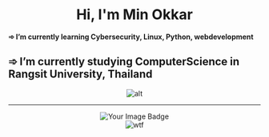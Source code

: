 <h1 align="center">Hi, I'm Min Okkar</h1>
 <p style="font-weight:bold;">➾ I’m currently learning Cybersecurity, Linux, Python, webdevelopment</p>
 <h2>➾ I’m currently studying ComputerScience in Rangsit University, Thailand</h2>
<p align="center">
    <img src="https://github-readme-stats.vercel.app/api/top-langs/?username=MinOkkar&theme=dark&hide_langs_below=1" alt="alt">
</p>
<hr>
<p align="center">
    <img src="https://tryhackme-badges.s3.amazonaws.com/Okami101.png" alt="Your Image Badge" />
    <br>
    <img src="https://github.com/user-attachments/assets/f22a5891-5141-41f6-8178-3828e4e1b76a" alt='wtf'>
</p>


